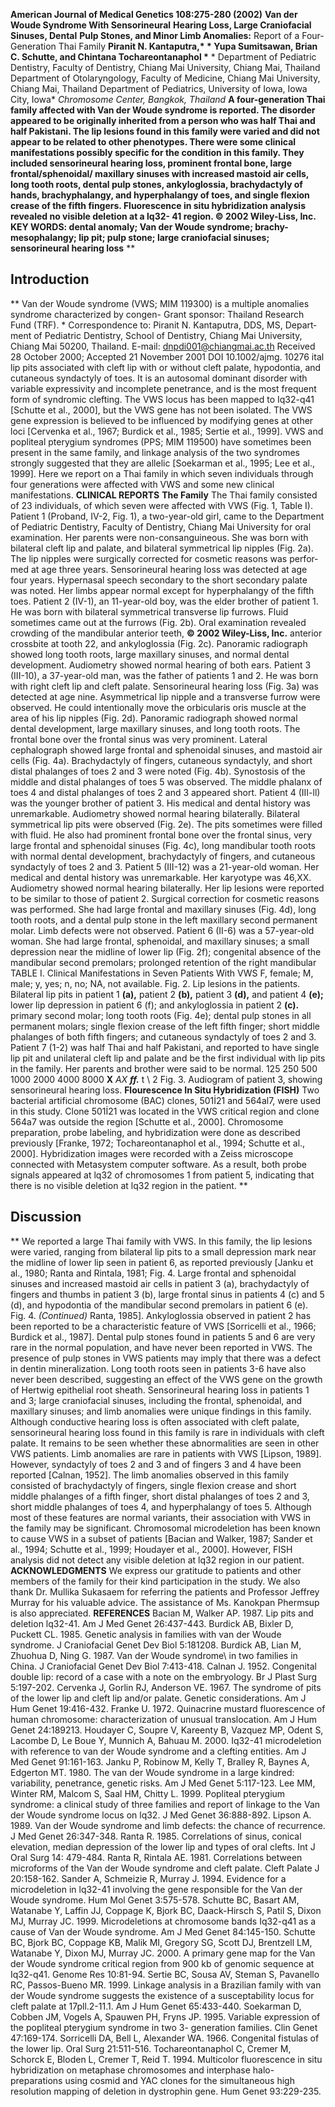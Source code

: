 **American Journal of Medical Genetics 108:275-280 (2002)** **Van der Woude Syndrome With Sensorineural** **Hearing Loss, Large Craniofacial Sinuses, Dental** **Pulp Stones, and Minor Limb Anomalies:** Report of a Four-Generation
Thai Family **Piranit N. Kantaputra,\* \* Yupa Sumitsawan, Brian C.
Schutte, and Chintana Tochareontanaphol \*** * Department of Pediatric Dentistry, Faculty of Dentistry, Chiang Mai
University, Chiang Mai, Thailand Department of Otolaryngology,
Faculty of Medicine, Chiang Mai University, Chiang Mai, Thailand Department of Pediatrics, University of Iowa, Iowa City, Iowa* *Chromosome Center, Bangkok, Thailand* **A four-generation Thai family affected with Van der Woude syndrome is reported. The disorder appeared to be originally inherited from a person who was half Thai and half Pakistani. The lip lesions found in this family were varied and did not appear to be related to other phenotypes. There were some clinical manifestations possibly speci­fic for the condition in this family. They included sensorineural hearing loss, promi­nent frontal bone, large frontal/sphenoidal/ maxillary sinuses with increased mastoid air cells, long tooth roots, dental pulp stones, ankyloglossia, brachydactyly of hands, brachyphalangy, and hyperphalangy of toes, and single flexion crease of the fifth fingers. Fluorescence in situ hybridization analy­sis revealed no visible deletion at a lq32- 41 region. © 2002 Wiley-Liss, Inc.**
**KEY WORDS: dental anomaly; Van der Woude syndrome; brachy- mesophalangy; lip pit; pulp stone; large craniofacial si­nuses; sensorineural hear­ing loss** **
## **Introduction**

**
Van der Woude syndrome (VWS; MIM 119300) is a multiple anomalies syndrome characterized by congen- Grant sponsor: Thailand Research Fund (TRF).
\* Correspondence to: Piranit N. Kantaputra, DDS, MS, Depart­ment of
Pediatric Dentistry, School of Dentistry, Chiang Mai University, Chiang
Mai 50200, Thailand.
E-mail: dnpdi001@chiangmai.ac.th Received 28 October 2000; Accepted 21 November 2001 DOI 10.1002/ajmg.
 10276 ital lip pits associated with cleft lip with or without cleft palate, hypodontia, and cutaneous syndactyly of toes. It is an autosomal dominant disorder with variable ex­pressivity and incomplete penetrance, and is the most frequent form of syndromic clefting. The VWS locus has been mapped to Iq32-q41 \[Schutte et al., 2000\], but the VWS gene has not been isolated. The VWS gene expression is believed to be influenced by modifying genes at other loci \[Cervenka et al., 1967; Burdick et al., 1985; Sertie et al., 1999\]. VWS and popliteal pterygium syndromes (PPS; MIM 119500) have sometimes been present in the same family, and linkage analysis of the two syndromes strongly suggested that they are allelic \[Soekarman et al., 1995; Lee et al., 1999\].
Here we report on a Thai family in which seven individuals through four generations were affected with VWS and some new clinical manifestations.
**CLINICAL REPORTS** **The Family**
The Thai family consisted of 23 individuals, of which seven were affected with VWS (Fig. 1, Table I). Patient 1 (Proband, IV-2, Fig. 1), a two-year-old girl, came to the Department of Pediatric Dentistry,
Faculty of Dentistry, Chiang Mai University for oral examination. Her parents were non-consanguineous. She was born with bilateral cleft lip and palate, and bilateral sym­metrical lip nipples (Fig. 2a). The lip nipples were surgically corrected for cosmetic reasons was perfor­med at age three years. Sensorineural hearing loss was detected at age four years. Hypernasal speech second­ary to the short secondary palate was noted. Her limbs appear normal except for hyperphalangy of the fifth toes.
Patient 2 (IV-1), an 11-year-old boy, was the elder brother of patient 1. He was born with bilateral symmetrical transverse lip furrows. Fluid sometimes came out at the furrows (Fig. 2b). Oral examination revealed crowding of the mandibular anterior teeth, **© 2002 Wiley-Liss, Inc.** anterior crossbite at tooth 22, and ankyloglossia (Fig. 2c). Panoramic radiograph showed long tooth roots, large maxillary sinuses, and normal dental development. Audiometry showed normal hearing of both ears.
Patient 3 (III-10), a 37-year-old man, was the father of patients 1 and 2. He was born with right cleft lip and cleft palate. Sensorineural hearing loss (Fig. 3a) was detected at age nine. Asymmetrical lip nipple and a transverse furrow were observed. He could intention­ally move the orbicularis oris muscle at the area of his lip nipples (Fig. 2d).
Panoramic radiograph showed normal dental development, large maxillary sinuses, and long tooth roots. The frontal bone over the fron­tal sinus was very prominent. Lateral cephalograph showed large frontal and sphenoidal sinuses, and mastoid air cells (Fig. 4a). Brachydactyly of fingers, cutaneous syndactyly, and short distal phalanges of toes 2 and 3 were noted (Fig. 4b). Synostosis of the middle and distal phalanges of toes 5 was observed. The middle phalanx of toes 4 and distal phalanges of toes 2 and 3 appeared short.
Patient 4 (III-ll) was the younger brother of patient 3. His medical and dental history was unremarkable. Audiometry showed normal hearing bilaterally. Bilat­eral symmetrical lip pits were observed (Fig. 2e). The pits sometimes were filled with fluid. He also had prominent frontal bone over the frontal sinus, very large frontal and sphenoidal sinuses (Fig. 4c), long mandibular tooth roots with normal dental develop­ment, brachydactyly of fingers, and cutaneous syndac­tyly of toes 2 and 3.
Patient 5 (III-12) was a 21-year-old woman. Her medical and dental history was unremarkable. Her karyotype was 46,XX. Audiometry showed normal hearing bilaterally. Her lip lesions were reported to be similar to those of patient 2. Surgical correction for cosmetic reasons was performed. She had large frontal and maxillary sinuses (Fig. 4d), long tooth roots, and a dental pulp stone in the left maxillary second perma­nent molar. Limb defects were not observed.
Patient 6 (II-6) was a 57-year-old woman. She had large frontal, sphenoidal, and maxillary sinuses; a small depression near the midline of lower lip (Fig. 2f); congenital absence of the mandibular second pre­molars; prolonged retention of the right mandibular TABLE I. Clinical Manifestations in Seven Patients With VWS
 F, female; M, male; y, yes; n, no; NA, not available.
Fig. 2. Lip lesions in the patients. Bilateral lip pits in patient 1 **(a),** patient 2 **(b),** patient 3 **(d),** and patient 4 **(e);** lower lip depression in patient 6 (f); and ankyloglossia in patient 2 **(c).** primary second molar; long tooth roots (Fig. 4e); dental pulp stones in all permanent molars; single flexion crease of the left fifth finger; short middle phalanges of both fifth fingers; and cutaneous syndactyly of toes 2 and 3.
Patient 7 (1-2) was half Thai and half Pakistani, and reported to have single lip pit and unilateral cleft lip and palate and be the first individual with lip pits in the family. Her parents and brother were said to be normal.
125 250 500 1000 2000 4000 8000 **X** *AX* ***ff.*** t \ 2
Fig. 3. Audiogram of patient 3, showing sensorineural hearing loss.
**Flourescence In Situ Hybridization (FISH)**
Two bacterial artificial chromosome (BAC) clones, 501İ21 and 564al7, were used in this study. Clone 501İ21 was located in the VWS critical region and clone 564a7 was outside the region \[Schutte et al., 2000\].
Chromosome preparation, probe labeling, and hybri­dization were done as described previously \[Franke, 1972; Tochareontanaphol et al., 1994;
Schutte et al., 2000\]. Hybridization images were recorded with a Zeiss microscope connected with Metasystem computer soft­ware. As a result, both probe signals appeared at lq32 of chromosomes 1 from patient 5, indicating that there is no visible deletion at lq32 region in the patient.
**
## **Discussion**

**
We reported a large Thai family with VWS. In this family, the lip lesions were varied, ranging from bilateral lip pits to a small depression mark near the midline of lower lip seen in patient 6, as reported previously \[Janku et al., 1980; Ranta and Rintala, 1981;
Fig. 4. Large frontal and sphenoidal sinuses and increased mastoid air cells in patient 3 (a), brachydactyly of fingers and thumbs in patient 3 (b), large frontal sinus in patients 4 (c) and 5 (d), and hypodontia of the mandibular second premolars in patient 6 (e).
Fig. 4. *(Continued)*
Ranta, 1985\]. Ankyloglossia observed in patient 2 has been reported to be a characteristic feature of VWS \[Sorricelli et al., 1966; Burdick et al., 1987\]. Dental pulp stones found in patients 5 and 6 are very rare in the normal population, and have never been reported in
VWS. The presence of pulp stones in VWS patients may imply that there was a defect in dentin mineralization. Long tooth roots seen in patients 3-6 have also never been described, suggesting an effect of the VWS gene on the growth of Hertwig epithelial root sheath.
Sensorineural hearing loss in patients 1 and 3; large craniofacial sinuses, including the frontal, sphenoidal, and maxillary sinuses; and limb anomalies were unique findings in this family. Although conductive hearing loss is often associated with cleft palate, sensorineural hearing loss found in this family is rare in individuals with cleft palate. It remains to be seen whether these abnormalities are seen in other VWS patients. Limb anomalies are rare in patients with VWS \[Lipson, 1989\]. However, syndactyly of toes 2 and 3 and of fingers 3 and 4 have been reported \[Calnan, 1952\]. The limb anomalies observed in this family consisted of brachydactyly of fingers, single flexion crease and short middle phalanges of a fifth finger, short distal pha­langes of toes 2 and 3, short middle phalanges of toes 4, and hyperphalangy of toes 5. Although most of these features are normal variants, their association with VWS in the family may be significant.
Chromosomal microdeletion has been known to cause VWS in a subset of patients \[Bacian and Walker, 1987; Sander et al., 1994; Schutte et al., 1999; Houdayer et al., 2000\]. However, FISH analysis did not detect any visible deletion at lq32 region in our patient.
**ACKNOWLEDGMENTS**
We express our gratitude to patients and other members of the family for their kind participation in the study. We also thank Dr. Mullika
Sukasaem for referring the patients and Professor Jeffrey Murray for his valuable advice. The assistance of Ms. Kanokpan Phermsup is also appreciated.
**REFERENCES**
Bacian M, Walker AP. 1987. Lip pits and deletion lq32-41. Am J Med Genet 26:437-443.
Burdick AB, Bixler D, Puckett CL. 1985. Genetic analysis in families with van der Woude syndrome. J Craniofacial Genet Dev Biol 5:181­208.
Burdick AB, Lian M, Zhuohua D, Ning G. 1987. Van der Woude syndrome\ in two families in China. J Craniofacial Genet Dev Biol 7:413-418.
Calnan J. 1952. Congenital double lip: record of a case with a note on the embryology. Br J Plast Surg 5:197-202.
Cervenka J, Gorlin RJ, Anderson VE. 1967. The syndrome of pits of the lower lip and cleft lip and/or palate. Genetic considerations. Am J Hum
Genet 19:416-432.
Franke U. 1972. Quinacrine mustard fluorescence of human chromosome: characterization of unusual translocation. Am J Hum Genet 24:189­213.
Houdayer C, Soupre V, Kareenty B, Vazquez MP, Odent S, Lacombe D, Le
Boue Y, Munnich A, Bahuau M. 2000. Iq32-41 microdeletion with reference to van der Woude syndrome and a clefting entities. Am J Med Genet 91:161-163.
Janku P, Robinow M, Kelly T, Bralley R, Baynes A, Edgerton MT. 1980. The van der Woude syndrome in a large kindred: variability, penetrance, genetic risks. Am J Med Genet 5:117-123.
Lee MM, Winter RM, Malcom S, Saal HM, Chitty L. 1999. Popliteal pterygium syndrome: a clinical study of three families and report of linkage to the Van der Woude syndrome locus on lq32. J Med Genet 36:888-892.
Lipson A. 1989. Van der Woude syndrome and limb defects: the chance of recurrence. J Med Genet 26:347-348.
Ranta R. 1985. Correlations of sinus, conical elevation, median de­pression of the lower lip and types of oral clefts. Int J Oral Surg 14: 479-484.
Ranta R, Rintala AE. 1981. Correlations between microforms of the Van der Woude syndrome and cleft palate. Cleft Palate J 20:158-162.
Sander A, Schmeizie R, Murray J. 1994. Evidence for a microdeletion in lq32-41 involving the gene responsible for the Van der Woude syndrome.
Hum Mol Genet 3:575-578.
Schutte BC, Basart AM, Watanabe Y, Laffin JJ, Coppage K, Bjork BC,
Daack-Hirsch S, Patil S, Dixon MJ, Murray JC. 1999. Microdeletions at chromosome bands Iq32-q41 as a cause of Van der Woude syndrome. Am J Med
Genet 84:145-150.
Schutte BC, Bjork BC, Coppage KB, Malik MI, Gregory SG, Scott DJ,
Brentzell LM, Watanabe Y, Dixon MJ, Murray JC. 2000. A primary gene map for the Van der Woude syndrome critical region from 900 kb of genomic sequence at Iq32-q41. Genome Res 10:81-94.
Sertie BC, Sousa AV, Steman S, Pavanello RC, Passos-Bueno MR. 1999.
Linkage analysis in a Brazilian family with van der Woude syndrome suggests the existence of a susceptability locus for cleft palate at 17pll.2-11.1. Am J Hum Genet 65:433-440.
Soekarman D, Cobben JM, Vogels A, Spauwen PH, Fryns JP. 1995. Variable expression of the popliteal pterygium syndrome in two 3- generation families. Clin Genet 47:169-174.
Sorricelli DA, Bell L, Alexander WA. 1966. Congenital fistulas of the lower lip. Oral Surg 21:511-516.
Tochareontanaphol C, Cremer M, Schorck E, Bloden L, Cremer T, Reid T.
1994. Multicolor fluorescence in situ hybridization on metaphase chromosomes and interphase halo-preparations using cosmid and YAC clones for the simultaneous high resolution mapping of deletion in dystrophin gene. Hum Genet 93:229-235.